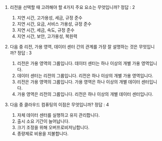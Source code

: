 1. 리전을 선택할 때 고려해야 할 4가지 주요 요소는 무엇입니까? 정답 : 2

    1. 지연 시간, 고가용성, 세금, 규정 준수
    2. 지연 시간, 요금, 서비스 가용성, 규정 준수
    3. 지연 시간, 세금, 속도, 규정 준수
    4. 지연 시간, 보안, 고가용성, 복원력

2. 다음 중 리전, 가용 영역, 데이터 센터 간의 관계를 가장 잘 설명하는 것은 무엇입니까? 정답 : 3

    1. 리전은 가용 영역의 그룹입니다. 데이터 센터는 하나 이상의 개별 가용 영역입니다.
    2. 데이터 센터는 리전의 그룹입니다. 리전은 하나 이상의 개별 가용 영역입니다.
    3. 리전은 가용 영역의 그룹입니다. 가용 영역은 하나 이상의 개별 데이터 센터입니다.
    4. 가용 영역은 리전의 그룹입니다. 리전은 하나 이상의 개별 데이터 센터입니다.


3. 다음 중 클라우드 컴퓨팅의 이점은 무엇입니까? 정답 : 4 

    1. 자체 데이터 센터를 실행하고 유지 관리합니다.
    2. 출시 소요 기간이 늘어납니다.
    3. 크기 조정을 위해 오버프로비저닝합니다.
    4. 종량제로 비용을 지불합니다.
            